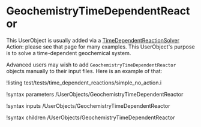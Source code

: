 # GeochemistryTimeDependentReactor

This UserObject is usually added via a [TimeDependentReactionSolver](TimeDependentReactionSolver/index.md) Action: please see that page for many examples.  This UserObject's purpose is to solve a time-dependent geochemical system.

Advanced users may wish to add `GeochemistryTimeDependentReactor` objects manually to their input files.  Here is an example of that:

!listing test/tests/time_dependent_reactions/simple_no_action.i

!syntax parameters /UserObjects/GeochemistryTimeDependentReactor

!syntax inputs /UserObjects/GeochemistryTimeDependentReactor

!syntax children /UserObjects/GeochemistryTimeDependentReactor

